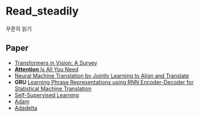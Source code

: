 # Read_steadily
꾸준히 읽기

## Paper
- [Transformers in Vision: A Survey](https://arxiv.org/abs/2101.01169)
- [**Attention** Is All You Need](https://paperswithcode.com/paper/attention-is-all-you-need)
- [Neural Machine Translation by Jointly Learning to Align and Translate](https://arxiv.org/abs/1409.0473)
- **GRU** [Learning Phrase Representations using RNN Encoder-Decoder for Statistical Machine Translation](https://arxiv.org/abs/1406.1078)
- [Self-Supervised Learning](https://paperswithcode.com/task/self-supervised-learning)
- [Adam](https://arxiv.org/abs/1412.6980)
- [Adadelta](https://arxiv.org/abs/1212.5701)
